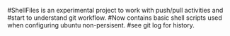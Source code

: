 #ShellFiles is an experimental project to work with push/pull activities and 
#start to understand git workflow.
#Now contains basic shell scripts used when configuring ubuntu non-persisent.
#see git log for history.
